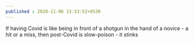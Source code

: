```yaml
---
published : 2020-11-06 13:53:52+0530
---
```


If having Covid is like being in front of a shotgun in the hand of a novice - a hit or a miss, then post-Covid is slow-poison - it stinks
